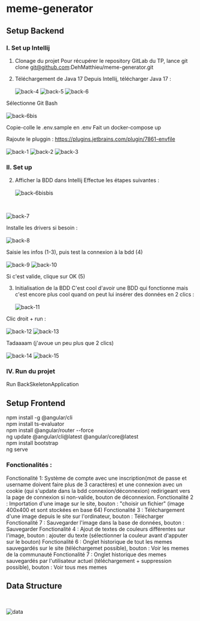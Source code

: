 # meme-generator

## Setup Backend

### I. Set up Intellij


1. Clonage du projet
Pour récupérer le repository GitLab du TP, lance git clone git@github.com:DehMatthieu/meme-generator.git


2. Téléchargement de Java 17
Depuis Intellij, télécharger Java 17 :
<br> <br>
![back-4](img-readme/back-4.png)
![back-5](img-readme/back-5.png)
![back-6](img-readme/back-6.png)


Sélectionne Git Bash <br> <br>
![back-6bis](img-readme/back-6bis.png)

Copie-colle le .env.sample en .env
Fait un docker-compose up

Rajoute le pluggin : https://plugins.jetbrains.com/plugin/7861-envfile <br><br>
![back-1](img-readme/back-1.png)
![back-2](img-readme/back-2.png)
![back-3](img-readme/back-3.png)


### II. Set up


2. Afficher la BDD dans Intellij
Effectue les étapes suivantes : <br><br>
![back-6bisbis](img-readme/back-6bisbis.png)
<br>

![back-7](img-readme/back-7.png)


Installe les drivers si besoin :<br><br>
![back-8](img-readme/back-8.jpg)


Saisie les infos (1-3), puis test la connexion à la bdd (4) <br><br>
![back-9](img-readme/back-9.jpg)
![back-10](img-readme/back-10.png)

 
Si c'est valide, clique sur OK (5)

3. Initialisation de la BDD
C'est cool d'avoir une BDD qui fonctionne mais c'est encore plus cool quand on peut lui insérer des données en 2 clics :
<br><br>
![back-11](img-readme/back-11.png)


Clic droit + run : 
<br><br>
![back-12](img-readme/back-12.png)
![back-13](img-readme/back-13.png)


Tadaaaam (j'avoue un peu plus que 2 clics) <br><br>
![back-14](img-readme/back-14.png)
![back-15](img-readme/back-15.png)



### IV. Run du projet 
Run BackSkeletonApplication


## Setup Frontend
npm install -g @angular/cli <br>
npm install ts-evaluator <br>
npm install @angular/router --force <br>
ng update @angular/cli@latest @angular/core@latest <br>
npm install bootstrap <br>
ng serve <br>


### Fonctionalités :
Fonctionalité 1: Système de compte avec une inscription(mot de passe et username doivent faire plus de 3 caractères) et une connexion avec un cookie (qui s'update dans la bdd connexion/déconnexion) redirigeant vers la page de connexion si non-valide, bouton de déconnexion.
Fonctionalité 2 : Importation d'une image sur le site, bouton : "choisir un fichier" (image 400x400 et sont stockées en base 64)
Fonctionalité 3 : Téléchargement d'une image depuis le site sur l'ordinateur, bouton : Télécharger
Fonctionalité 7 : Sauvegarder l'image dans la base de données, bouton : Sauvegarder
Fonctionalité 4 : Ajout de textes de couleurs différentes sur l'image, bouton : ajouter du texte (sélectionner la couleur avant d'apputer sur le bouton)
Fonctionalité 6 : Onglet historique de tout les memes sauvegardés sur le site (téléchargemet possible), bouton : Voir les memes de la communauté
Fonctionalité 7 : Onglet historique des memes sauvegardés par l'utilisateur actuel (téléchargement + suppression possible), bouton : Voir tous mes memes

## Data Structure 
<br>

![data](img-readme/data.png)

